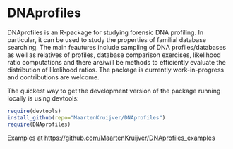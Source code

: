 DNAprofiles
===========

DNAprofiles is an R-package for studying forensic DNA profiling. In particular, it can be used to study the properties of familial database searching. The main feautures include sampling of DNA profiles/databases as well as relatives of profiles, database comparison exercises, likelihood ratio computations and there are/will be methods to efficiently evaluate the distribution of likelihood ratios. The package is currently work-in-progress and contributions are welcome.


The quickest way to get the development version of the package running locally is using devtools:
```R
require(devtools)
install_github(repo="MaartenKruijver/DNAprofiles")
require(DNAprofiles)
```

Examples at https://github.com/MaartenKruijver/DNAprofiles_examples
